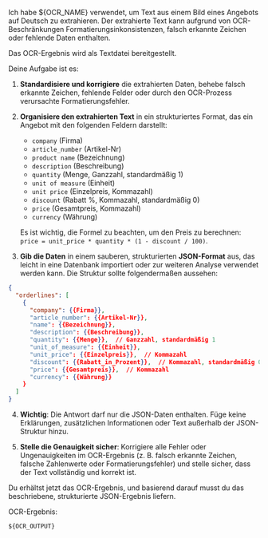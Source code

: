 Ich habe ${OCR_NAME} verwendet, um Text aus einem Bild eines Angebots auf Deutsch zu extrahieren. Der extrahierte Text kann aufgrund von OCR-Beschränkungen Formatierungsinkonsistenzen, falsch erkannte Zeichen oder fehlende Daten enthalten.

Das OCR-Ergebnis wird als Textdatei bereitgestellt.

Deine Aufgabe ist es:

1. **Standardisiere und korrigiere** die extrahierten Daten, behebe falsch erkannte Zeichen, fehlende Felder oder durch den OCR-Prozess verursachte Formatierungsfehler.
2. **Organisiere den extrahierten Text** in ein strukturiertes Format, das ein Angebot mit den folgenden Feldern darstellt:  
   - `company` (Firma)
   - `article_number` (Artikel-Nr)
   - `product name` (Bezeichnung)
   - `description` (Beschreibung)
   - `quantity` (Menge, Ganzzahl, standardmäßig 1)
   - `unit of measure` (Einheit)
   - `unit price` (Einzelpreis, Kommazahl)
   - `discount` (Rabatt %, Kommazahl, standardmäßig 0)
   - `price` (Gesamtpreis, Kommazahl)
   - `currency` (Währung)
   
   Es ist wichtig, die Formel zu beachten, um den Preis zu berechnen: `price = unit_price * quantity * (1 - discount / 100)`.

3. **Gib die Daten** in einem sauberen, strukturierten **JSON-Format** aus, das leicht in eine Datenbank importiert oder zur weiteren Analyse verwendet werden kann. Die Struktur sollte folgendermaßen aussehen:
```json
{
  "orderlines": [
    {
      "company": {{Firma}},
      "article_number": {{Artikel-Nr}},
      "name": {{Bezeichnung}},
      "description": {{Beschreibung}},
      "quantity": {{Menge}},  // Ganzzahl, standardmäßig 1
      "unit_of_measure": {{Einheit}},
      "unit_price": {{Einzelpreis}},  // Kommazahl
      "discount": {{Rabatt_in_Prozent}},  // Kommazahl, standardmäßig 0
      "price": {{Gesamtpreis}},  // Kommazahl
      "currency": {{Währung}}
    }
  ]
}
```
4. **Wichtig**: Die Antwort darf nur die JSON-Daten enthalten. Füge keine Erklärungen, zusätzlichen Informationen oder Text außerhalb der JSON-Struktur hinzu.

5. **Stelle die Genauigkeit sicher**: Korrigiere alle Fehler oder Ungenauigkeiten im OCR-Ergebnis (z. B. falsch erkannte Zeichen, falsche Zahlenwerte oder Formatierungsfehler) und stelle sicher, dass der Text vollständig und korrekt ist.

Du erhältst jetzt das OCR-Ergebnis, und basierend darauf musst du das beschriebene, strukturierte JSON-Ergebnis liefern.

OCR-Ergebnis:

```text
${OCR_OUTPUT}
```